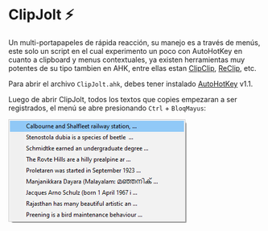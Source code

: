 # ClipJolt ⚡

Un multi-portapapeles de rápida reacción, su manejo es a través de menús, este solo un script en el cual experimento un poco con AutoHotKey en cuanto a clipboard y menus contextuales, ya existen herramientas muy potentes de su tipo tambien en AHK, entre ellas estan [ClipClip](https://clipclip.com/), [ReClip](https://www.autohotkey.com/boards/viewtopic.php?f=6&t=28225), etc.

Para abrir el archivo `ClipJolt.ahk`, debes tener instalado [AutoHotKey](https://www.autohotkey.com/) v1.1.

Luego de abrir ClipJolt, todos los textos que copies empezaran a ser registrados, el menú se abre presionando `Ctrl` + `BloqMayus`:

![menu](https://github.com/leox23/ClipJolt/blob/main/img/menu.png)


